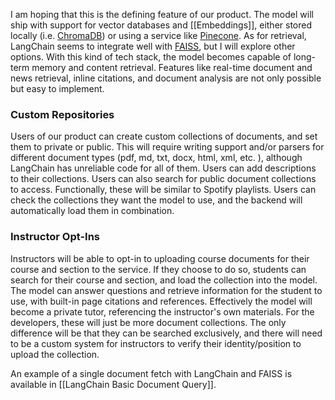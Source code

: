 I am hoping that this is the defining feature of our product. The model will ship with support for vector databases and [[Embeddings]], either stored locally (i.e. [ChromaDB](https://docs.trychroma.com/getting-started)) or using a service like [Pinecone](https://docs.pinecone.io/docs/overview). As for retrieval, LangChain seems to integrate well with [FAISS](https://github.com/facebookresearch/faiss), but I will explore other options. With this kind of tech stack, the model becomes capable of long-term memory and content retrieval. Features like real-time document and news retrieval, inline citations, and document analysis are not only possible but easy to implement.

### Custom Repositories
Users of our product can create custom collections of documents, and set them to private or public. This will require writing support and/or parsers for different document types (pdf, md, txt, docx, html, xml, etc. ), although LangChain has unreliable code for all of them. Users can add descriptions to their collections. Users can also search for public document collections to access. Functionally, these will be similar to Spotify playlists. Users can check the collections they want the model to use, and the backend will automatically load them in combination.

### Instructor Opt-Ins 
Instructors will be able to opt-in to uploading course documents for their course and section to the service. If they choose to do so, students can search for their course and section, and load the collection into the model. The model can answer questions and retrieve information for the student to use, with built-in page citations and references. Effectively the model will become a private tutor, referencing the instructor's own materials. 
For the developers, these will just be more document collections. The only difference will be that they can be searched exclusively, and there will need to be a custom system for instructors to verify their identity/position to upload the collection.

An example of a single document fetch with LangChain and FAISS is available in [[LangChain Basic Document Query]].